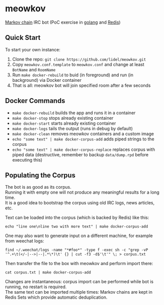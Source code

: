 # meowkov
[Markov chain](https://en.wikipedia.org/wiki/Markov_chain) IRC bot (PoC exercise in [golang](http://golang.org/) and [Redis](http://redis.io/))

## Quick Start

To start your own instance:

1. Clone the repo: `git clone https://github.com/lidel/meowkov.git`
2. Copy `meowkov.conf.template` to `meowkov.conf` and change at least `BotName` and `RoomName`
3. Run `make docker-rebuild` to buid (in foreground) and run (in background) via Docker container
4. That is all: meowkov bot will join specified room after a few seconds

## Docker Commands

- `make docker-rebuild` builds the app and runs it in a container
- `make docker-stop` stops already existing container
- `make docker-start` starts already existing container
- `make docker-logs` tails the output (runs in debug by default)
- `make docker-clean` removes meowkov containers and a custom image
- `echo "some text" | make docker-corpus-add` adds piped strings to the corpus
- `echo "some text" | make docker-corpus-replace` replaces corpus with piped data
  (destructive, remember to backup `data/dump.rpd` before executing this)

## Populating the Corpus

The bot is as good as its corpus.    
Running it with empty one will not produce any meaningful results for a long time.    
It is a good idea to bootstrap the corpus using old IRC logs, news articles, etc.

Text can be loaded into the corpus (which is backed by Redis) like this:
```
echo "line one\nline two with more text" | make docker-corpus-add
```

One may also want to generate input on a different machine, for example from weechat logs:

```
find ~/.weechat/logs -name "*#foo*" -type f -exec sh -c "grep -vP '^.+\t(</-|-->|--|.*\*)\t' {} | cut -f3 -d$'\t'" \; > corpus.txt
```
Then transfer the file to the box with meowkov and perform import there:
```
cat corpus.txt | make docker-corpus-add
```

Changes are instantaneous: corpus import can be performed while bot is running, no restart is required.    
The same text can be imported multiple times: Markov chains are kept in Redis Sets which provide automatic deduplication.
